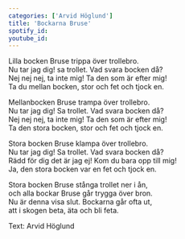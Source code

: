 ```yaml
---
categories: ['Arvid Höglund']
title: 'Bockarna Bruse'
spotify_id:
youtube_id:
---
```


Lilla bocken Bruse trippa över trollebro.  
Nu tar jag dig! sa trollet. Vad svara bocken då?  
Nej nej nej, ta inte mig! Ta den som är efter mig!  
Ta du mellan bocken, stor och fet och tjock en.

Mellanbocken Bruse trampa över trollebro.  
Nu tar jag dig! Sa trollet. Vad svara bocken då?  
Nej nej nej, ta inte mig! Ta den som är efter mig!  
Ta den stora bocken, stor och fet och tjock en.

Stora bocken Bruse klampa över trollebro.  
Nu tar jag dig! Sa trollet. Vad svara bocken då?  
Rädd för dig det är jag ej! Kom du bara opp till mig!  
Ja, den stora bocken var en fet och tjock en.

Stora bocken Bruse stånga trollet ner i ån,  
och alla bockar Bruse går trygga över bron.  
Nu är denna visa slut. Bockarna går ofta ut,  
att i skogen beta, äta och bli feta.


Text: Arvid Höglund

